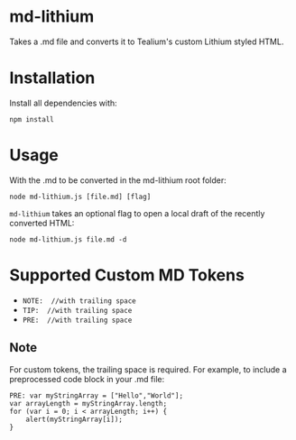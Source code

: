 
# md-lithium

Takes a .md file and converts it to Tealium's custom Lithium styled HTML.

# Installation
Install all dependencies with:
```
npm install
```

# Usage
With the .md to be converted in the md-lithium root folder:
```
node md-lithium.js [file.md] [flag]
```


`md-lithium` takes an optional flag to open a local draft of the recently converted HTML:

```
node md-lithium.js file.md -d
```


# Supported Custom MD Tokens

- `NOTE:  //with trailing space` 
- `TIP:  //with trailing space `
- `PRE:  //with trailing space`

## Note

For custom tokens, the trailing space is required.  For example, to include a preprocessed code block in your .md file:

```
PRE: var myStringArray = ["Hello","World"];
var arrayLength = myStringArray.length;
for (var i = 0; i < arrayLength; i++) {
    alert(myStringArray[i]);
}
```